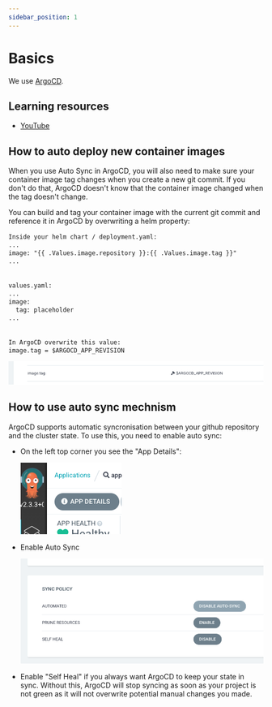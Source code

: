 ```yaml
---
sidebar_position: 1
---
```


# Basics

We use [ArgoCD](https://argo-cd.readthedocs.io/en/stable/).

## Learning resources

- [YouTube](https://www.youtube.com/results?search_query=ArgoCD)

## How to auto deploy new container images

When you use Auto Sync in ArgoCD, you will also need to make sure your container image tag changes when you create a new
git commit. If you don't do that, ArgoCD doesn't know that the container image changed when the tag doesn't change.

You can build and tag your container image with the current git commit and reference it in ArgoCD by overwriting a helm
property:

```
Inside your helm chart / deployment.yaml:
...
image: "{{ .Values.image.repository }}:{{ .Values.image.tag }}"
...


values.yaml:
...
image:
  tag: placeholder
...


In ArgoCD overwrite this value:
image.tag = $ARGOCD_APP_REVISION
```

![argocd_override.png](../assets/argocd_override.png)

## How to use auto sync mechnism

ArgoCD supports automatic syncronisation between your github repository and the cluster state. To use this, you need to
enable auto sync:

- On the left top corner you see the "App Details":

  ![argocd_appdetails.png](../assets/argocd_appdetails.png)

- Enable Auto Sync

  ![argocd_syncpolicy.png](../assets/argocd_syncpolicy.png)

- Enable "Self Heal" if you always want ArgoCD to keep your state in sync. Without this, ArgoCD will stop syncing as
  soon as your project is not green as it will not overwrite potential manual changes you made.
